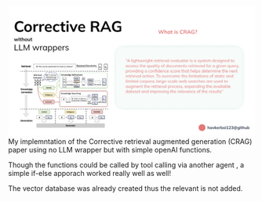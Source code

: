 ![img](/cragg.png)
My implemntation of the Corrective retrieval augmented generation (CRAG) paper using no LLM wrapper but with simple openAI functions. 

Though the functions could be called by tool calling via another agent , a simple if-else apporach worked really well as well!

The vector database was already created thus the relevant is not added.




